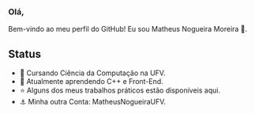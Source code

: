 ### Olá,

Bem-vindo ao meu perfil do GitHub! Eu sou Matheus Nogueira Moreira 🥑.

## Status
- 🐛 Cursando Ciência da Computação na UFV.
- 🌱 Atualmente aprendendo C++ e Front-End.
- ⭐ Alguns dos meus trabalhos práticos estão disponíveis aqui.
- ⚓ Minha outra Conta: MatheusNogueiraUFV. 




